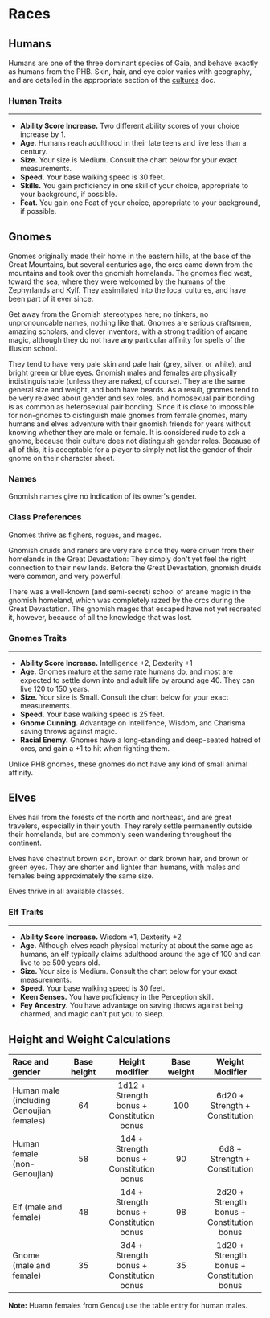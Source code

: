 # Races

## Humans

Humans are one of the three dominant species of Gaia, and behave exactly as humans from the PHB.  Skin, hair, and eye color varies with geography, and are detailed in the appropriate section of the [cultures](cultures.md) doc.

### Human Traits

___
- **Ability Score Increase.** Two different ability scores of your choice increase by 1.
- **Age.** Humans reach adulthood in their late teens and live less than a century.
- **Size.** Your size is Medium.  Consult the chart below for your exact measurements.
- **Speed.** Your base walking speed is 30 feet.
- **Skills.** You gain proficiency in one skill of your choice, appropriate to your background, if possible.
- **Feat.**  You gain one Feat of your choice, appropriate to your background, if possible.

## Gnomes

Gnomes originally made their home in the eastern hills, at the base of the Great Mountains, but several centuries ago, the orcs came down from the mountains and took over the gnomish homelands.  The gnomes fled west, toward the sea, where they were welcomed by the humans of the Zephyrlands and Kylf.  They assimilated into the local cultures, and have been part of it ever since.

Get away from the Gnomish stereotypes here; no tinkers, no unpronouncable names, nothing like that. Gnomes are serious craftsmen, amazing scholars, and clever inventors, with a strong tradition of arcane magic, although they do not have any particular affinity for spells of the illusion school.

They tend to have very pale skin and pale hair (grey, silver, or white), and bright green or blue eyes.  Gnomish males and females are physically indistinguishable (unless they are naked, of course). They are the same general size and weight, and both have beards. As a result, gnomes tend to be very relaxed about gender and sex roles, and homosexual pair bonding is as common as heterosexual pair bonding.  Since it is close to impossible for non-gnomes to distinguish male gnomes from female gnomes, many humans and elves adventure with their gnomish friends for years without knowing whether they are male or female.  It is considered rude to ask a gnome, because their culture does not distinguish gender roles.  Because of all of this, it is acceptable for a player to simply not list the gender of their gnome on their character sheet.

### Names

Gnomish names give no indication of its owner's gender.

### Class Preferences

Gnomes thrive as fighers, rogues, and mages.

Gnomish druids and raners are very rare since they were driven from their homelands in the Great Devastation: They simply don't yet feel the right connection to their new lands. Before the Great Devastation, gnomish druids were common, and very powerful.

There was a well-known (and semi-secret) school of arcane magic in the gnomish homeland, which was completely razed by the orcs during the Great Devastation. The gnomish mages that escaped have not yet recreated it, however, because of all the knowledge that was lost.

### Gnomes Traits
___
- **Ability Score Increase.** Intelligence +2, Dexterity +1
- **Age.** Gnomes mature at the same rate humans do, and most are expected to settle down into and adult life by around age 40.  They can live 120 to 150 years.
- **Size.** Your size is Small.  Consult the chart below for your exact measurements.
- **Speed.** Your base walking speed is 25 feet.
- **Gnome Cunning.** Advantage on Intellifence, Wisdom, and Charisma saving throws against magic.
- **Racial Enemy.** Gnomes have a long-standing and deep-seated hatred of orcs, and gain a +1 to hit when fighting them.

Unlike PHB gnomes, these gnomes do not have any kind of small animal affinity.


## Elves

Elves hail from the forests of the north and northeast, and are great travelers, especially in their youth.  They rarely settle permanently outside their homelands, but are commonly seen wandering throughout the continent.

Elves have chestnut brown skin, brown or dark brown hair, and brown or green eyes. They are shorter and lighter than humans, with males and females being approximately the same size.

Elves thrive in all available classes.

### Elf Traits

___
- **Ability Score Increase.** Wisdom +1, Dexterity +2
- **Age.** Although elves reach physical maturity at about the same age as humans, an elf typically claims adulthood around the age of 100 and can live to be 500 years old.
- **Size.** Your size is Medium.  Consult the chart below for your exact measurements.
- **Speed.** Your base walking speed is 30 feet.
- **Keen Senses.** You have proficiency in the Perception skill.
- **Fey Ancestry.** You have advantage on saving throws against being charmed, and magic can't put you to sleep.


## Height and Weight Calculations

Race and gender | Base height | Height modifier | Base weight | Weight Modifier
:--- | :---: | :---: | :---: | :---:
Human male (including Genoujian females) | 64 | 1d12 + Strength bonus + Constitution bonus | 100 | 6d20 + Strength + Constitution 
Human female (non-Genoujian) | 58 | 1d4 + Strength bonus + Constitution bonus | 90 | 6d8 + Strength + Constitution
Elf (male and female) | 48 | 1d4 + Strength bonus + Constitution bonus | 98 | 2d20 + Strength bonus + Constitution bonus
Gnome (male and female) | 35 | 3d4 + Strength bonus + Constitution bonus | 35 | 1d20 + Strength bonus + Constitution bonus
 
**Note:** Huamn females from Genouj use the table entry for human males.
